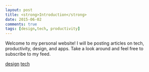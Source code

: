 ```yaml
---
layout: post
title: <strong>Introduction</strong>
date: 2015-06-02
comments: true
tags: [design,tech, productivity]
---
```


Welcome to my personal website! I will be posting articles on tech, productivity, design, and apps. Take a look around and feel free to subscribe to my feed.

<a href="#" class="myButton">design</a>
  <a href="#" class="tag">tech</a>
